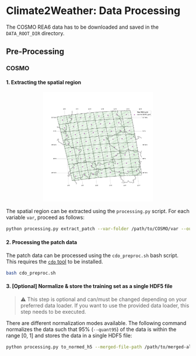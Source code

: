 # Climate2Weather: Data Processing

The COSMO REA6 data has to be downloaded and saved in the `DATA_ROOT_DIR` directory.

## Pre-Processing

### COSMO

#### 1. Extracting the spatial region
<p align="center">
  <img src="../assets/grid_points.png" width="300" />
</p>

The spatial region can be extracted using the `processing.py` script.
For each variable `var`, proceed as follows:
```bash
python processing.py extract_patch --var-folder /path/to/COSMO/var --out-folder /path/to/out/var [--years 2006-2019]
```


#### 2. Processing the patch data

The patch data can be processed using the `cdo_preproc.sh` bash script.
This requires the [`cdo` tool](https://code.mpimet.mpg.de/projects/cdo/wiki) to be installed.
```bash
bash cdo_preproc.sh
```

#### 3. [Optional] Normalize & store the training set as a single HDF5 file

> ⚠️ This step is optional and can/must be changed depending on your preferred data loader. If you want to use the provided data loader, this step needs to be executed.

There are different normalization modes available.
The following command normalizes the data such that 95% (`--quant95`) of the data is within the range [0, 1] and stores the data in a single HDF5 file:
```bash
python processing.py to_normed_h5 --merged-file-path /path/to/merged-allvars.nc --quantiles-filepath /path/to/merged-allvars_quantiles.nc --h5-out-file /path/to/train_norm-quant95.h5 --norm-mode quant95
```

